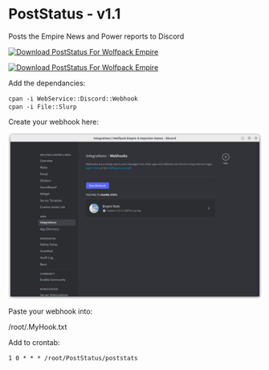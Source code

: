 # PostStatus - v1.1
Posts the Empire News and Power reports to Discord

[![Download PostStatus For Wolfpack Empire](https://img.shields.io/sourceforge/dm/poststatus.svg)](https://sourceforge.net/projects/poststatus/files/latest/download)

[![Download PostStatus For Wolfpack Empire](https://a.fsdn.com/con/app/sf-download-button)](https://sourceforge.net/projects/poststatus/files/latest/download)


Add the dependancies:

    cpan -i WebService::Discord::Webhook
    cpan -i File::Slurp

Create your webhook here:

![WebHook_Setup2](WebHook_Setup2.png)

Paste your webhook into:

/root/.MyHook.txt

Add to crontab:

    1 0 * * * /root/PostStatus/poststats

